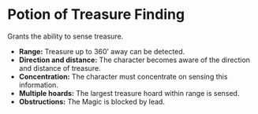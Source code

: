 # Potion of Treasure Finding

Grants the ability to sense treasure.

- **Range:** Treasure up to 360’ away can be detected.
- **Direction and distance:** The character becomes aware of the direction and distance of treasure.
- **Concentration:** The character must concentrate on sensing this information.
- **Multiple hoards:** The largest treasure hoard within range is sensed.
- **Obstructions:** The Magic is blocked by lead.